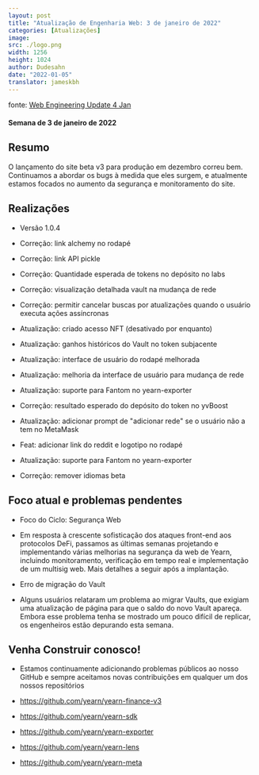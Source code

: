 ```yaml
---
layout: post
title: "Atualização de Engenharia Web: 3 de janeiro de 2022"
categories: [Atualizações]
image:
src: ./logo.png
width: 1256
height: 1024
author: Dudesahn
date: "2022-01-05"
translator: jameskbh
---
```


fonte: [Web Engineering Update 4 Jan](https://yearnweb.substack.com/p/update-jan-5-2022)

#### Semana de 3 de janeiro de 2022

## **Resumo**

O lançamento do site beta v3 para produção em dezembro correu bem. Continuamos a abordar os bugs à medida que eles surgem, e atualmente estamos focados no aumento da segurança e monitoramento do site.

## **Realizações**

- Versão 1.0.4
- Correção: link alchemy no rodapé
- Correção: link API pickle
- Correção: Quantidade esperada de tokens no depósito no labs
- Correção: visualização detalhada vault na mudança de rede
- Correção: permitir cancelar buscas por atualizações quando o usuário executa ações assíncronas
- Atualização: criado acesso NFT (desativado por enquanto)
- Atualização: ganhos históricos do Vault no token subjacente
- Atualização: interface de usuário do rodapé melhorada
- Atualização: melhoria da interface de usuário para mudança de rede
- Atualização: suporte para Fantom no yearn-exporter

- Correção: resultado esperado do depósito do token no yvBoost
- Atualização: adicionar prompt de "adicionar rede" se o usuário não a tem no MetaMask
- Feat: adicionar link do reddit e logotipo no rodapé
- Atualização: suporte para Fantom no yearn-exporter
- Correção: remover idiomas beta

## **Foco atual e problemas pendentes**

- Foco do Ciclo: Segurança Web
- Em resposta à crescente sofisticação dos ataques front-end aos protocolos DeFi, passamos as últimas semanas projetando e implementando várias melhorias na segurança da web de Yearn, incluindo monitoramento, verificação em tempo real e implementação de um multisig web. Mais detalhes a seguir após a implantação.

- Erro de migração do Vault
- Alguns usuários relataram um problema ao migrar Vaults, que exigiam uma atualização de página para que o saldo do novo Vault apareça. Embora esse problema tenha se mostrado um pouco difícil de replicar, os engenheiros estão depurando esta semana.

## **Venha Construir conosco!**

- Estamos continuamente adicionando problemas públicos ao nosso GitHub e sempre aceitamos novas contribuições em qualquer um dos nossos repositórios

- https://github.com/yearn/yearn-finance-v3
- https://github.com/yearn/yearn-sdk
- https://github.com/yearn/yearn-exporter
- https://github.com/yearn/yearn-lens
- https://github.com/yearn/yearn-meta
